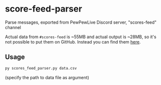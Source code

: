 # score-feed-parser

Parse messages, exported from PewPewLive Discord server, "scores-feed" channel

Actual data from `#scores-feed` is ~55MB and actual output is ~28MB, so it's not possible to put them on GitHub. Instead you can find them [here]([url](https://drive.google.com/drive/folders/1N7mLrGn-6C2Woq_vwC_MzhoTkeTQH_tZ?usp=sharing)).

## Usage

```bash
py scores_feed_parser.py data.csv
```

(specify the path to data file as argument)
